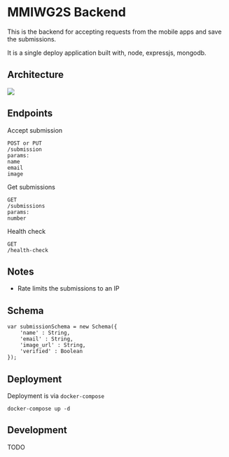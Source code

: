 # MMIWG2S Backend

This is the backend for accepting requests from the mobile apps and save the submissions.

It is a single deploy application built with, node, expressjs, mongodb.


## Architecture

[![](https://mermaid.ink/img/eyJjb2RlIjoiZ3JhcGggVERcbiAgICBBW1wiTW9iaWxlIEFwcHMgKGlPU3xBbmRyb2lkKVwiXSAtLT58XCJQT1NUIHdpdGggKGltYWdlLCBuYW1lLCBlbWFpbClcInwgQihNTUlXRzJTIEJhY2tlbmQgb24gRE8pXG4gICAgQiAtLT58bW9uZ28gcGVyc2lzdHMgb24gaG9zdHwgRFtcIi9kYXRhL2RiIGhvc3Qgb2YgRE8gPGJyPiBTdG9yZXMgdGhlIChlbWFpbCwgbmFtZSwgaW1hZ2VfdXJsKVwiXVxuICAgIEIgLS0-IHxcIlN0cmlwcyB0aGUgaW1hZ2UgYW5kIHB1c2hlcyBpdCB0byB0aGUgYnVja2V0IDxicj4gYW5kIGNyZWF0ZXMgYSB1bmlxdWUgZmlsZW5hbWVcInwgUyhCYWNrQmxhemUgU3RvcmFnZSBidWNrZXQgc3RvcmVzIHRoZSBpbWFnZSlcbiAgICBCIC0tPiB8XCJXZWJzaXRlXCJ8RVtcIkNhbiBzZXJ2ZSByYW5kb20gaW1hZ2VzIGZyb20gdGhlIGJhY2tlbmQgPGJyPiB1c2lnbiB0aGUgQVBJXCJdIiwibWVybWFpZCI6eyJ0aGVtZSI6ImRlZmF1bHQifSwidXBkYXRlRWRpdG9yIjpmYWxzZX0)](https://mermaid-js.github.io/mermaid-live-editor/#/edit/eyJjb2RlIjoiZ3JhcGggVERcbiAgICBBW1wiTW9iaWxlIEFwcHMgKGlPU3xBbmRyb2lkKVwiXSAtLT58XCJQT1NUIHdpdGggKGltYWdlLCBuYW1lLCBlbWFpbClcInwgQihNTUlXRzJTIEJhY2tlbmQgb24gRE8pXG4gICAgQiAtLT58bW9uZ28gcGVyc2lzdHMgb24gaG9zdHwgRFtcIi9kYXRhL2RiIGhvc3Qgb2YgRE8gPGJyPiBTdG9yZXMgdGhlIChlbWFpbCwgbmFtZSwgaW1hZ2VfdXJsKVwiXVxuICAgIEIgLS0-IHxcIlN0cmlwcyB0aGUgaW1hZ2UgYW5kIHB1c2hlcyBpdCB0byB0aGUgYnVja2V0IDxicj4gYW5kIGNyZWF0ZXMgYSB1bmlxdWUgZmlsZW5hbWVcInwgUyhCYWNrQmxhemUgU3RvcmFnZSBidWNrZXQgc3RvcmVzIHRoZSBpbWFnZSlcbiAgICBCIC0tPiB8XCJXZWJzaXRlXCJ8RVtcIkNhbiBzZXJ2ZSByYW5kb20gaW1hZ2VzIGZyb20gdGhlIGJhY2tlbmQgPGJyPiB1c2lnbiB0aGUgQVBJXCJdIiwibWVybWFpZCI6eyJ0aGVtZSI6ImRlZmF1bHQifSwidXBkYXRlRWRpdG9yIjpmYWxzZX0)


## Endpoints

Accept submission

```
POST or PUT
/submission
params:
name
email
image
```

Get submissions
```
GET
/submissions
params:
number

```

Health check
```
GET
/health-check
```

## Notes

* Rate limits the submissions to an IP

## Schema

```
var submissionSchema = new Schema({
	'name' : String,
	'email' : String,
	'image_url' : String,
	'verified' : Boolean
});
```

## Deployment

Deployment is via `docker-compose`

```
docker-compose up -d
```

## Development

TODO